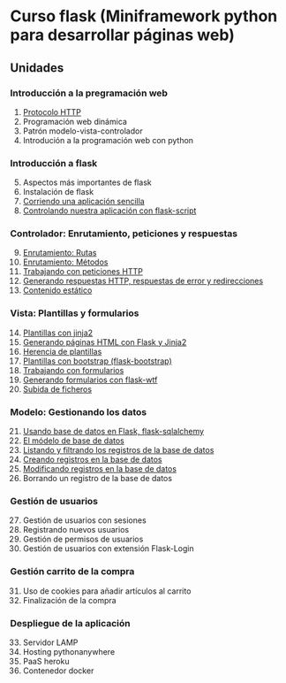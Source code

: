 # Curso flask (Miniframework python para desarrollar páginas web)

## Unidades

### Introducción a la pregramación web

1. [Protocolo HTTP](curso/u1) 
2. Programación web dinámica
3. Patrón modelo-vista-controlador
4. Introdución a la programación web con python

### Introducción a flask

5. Aspectos más importantes de flask
6. Instalación de flask
7. [Corriendo una aplicación sencilla](curso/u7)
8. [Controlando nuestra aplicación con flask-script](curso/u8)

### Controlador: Enrutamiento, peticiones y respuestas

9. [Enrutamiento: Rutas](curso/u9)
10. [Enrutamiento: Métodos](curso/u10)
11. [Trabajando con peticiones HTTP](curso/u11)
12. [Generando respuestas HTTP, respuestas de error y redirecciones](curso/u12)
13. [Contenido estático](curso/u13)

### Vista: Plantillas y formularios

14. [Plantillas con jinja2](curso/u14)
15. [Generando páginas HTML con Flask y Jinja2](curso/u15)
16. [Herencia de plantillas](curso/u16)
17. [Plantillas con bootstrap (flask-bootstrap)](curso/u17)
18. [Trabajando con formularios](curso/u18)
19. [Generando formularios con flask-wtf](curso/u19)
20. [Subida de ficheros](curso/u20)

### Modelo: Gestionando los datos

21. [Usando base de datos en Flask, flask-sqlalchemy](curso/u21)
22. [El módelo de base de datos](curso/u22)
23. [Listando y filtrando los registros de la base de datos](curso/u23)
24. [Creando registros en la base de datos](curso/u24)
25. [Modificando registros en la base de datos](curso/u25)
26. Borrando un registro de la base de datos

### Gestión de usuarios

27. Gestión de usuarios con sesiones
28. Registrando nuevos usuarios
29. Gestión de permisos de usuarios
30. Gestión de usuarios con extensión Flask-Login

### Gestión carrito de la compra

31. Uso de cookies para añadir artículos al carrito
32. Finalización de la compra

### Despliegue de la aplicación

33. Servidor LAMP
34. Hosting pythonanywhere
35. PaaS heroku
36. Contenedor docker